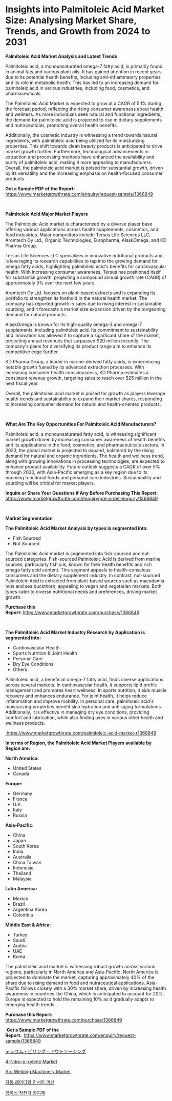 <p><h1>Insights into Palmitoleic Acid Market Size: Analysing Market Share, Trends, and Growth from 2024 to 2031</h1></p><p><strong>Palmitoleic Acid Market Analysis and Latest Trends</strong></p>
<p><p>Palmitoleic acid, a monounsaturated omega-7 fatty acid, is primarily found in animal fats and various plant oils. It has gained attention in recent years due to its potential health benefits, including anti-inflammatory properties and its role in metabolic health. This has led to an increasing demand for palmitoleic acid in various industries, including food, cosmetics, and pharmaceuticals.</p><p>The Palmitoleic Acid Market is expected to grow at a CAGR of 5.1% during the forecast period, reflecting the rising consumer awareness about health and wellness. As more individuals seek natural and functional ingredients, the demand for palmitoleic acid is projected to rise in dietary supplements and nutraceuticals, promoting overall health benefits.</p><p>Additionally, the cosmetic industry is witnessing a trend towards natural ingredients, with palmitoleic acid being utilized for its moisturizing properties. This shift towards clean beauty products is anticipated to drive market growth further. Furthermore, technological advancements in extraction and processing methods have enhanced the availability and purity of palmitoleic acid, making it more appealing to manufacturers. Overall, the palmitoleic acid market is poised for substantial growth, driven by its versatility and the increasing emphasis on health-focused consumer products.</p></p>
<p><strong>Get a Sample PDF of the Report:&nbsp;</strong> <a href="https://www.marketgrowthrate.com/enquiry/request-sample/1366849">https://www.marketgrowthrate.com/enquiry/request-sample/1366849</a></p>
<p>&nbsp;</p>
<p><strong>Palmitoleic Acid Major Market Players</strong></p>
<p><p>The Palmitoleic Acid market is characterized by a diverse player base offering various applications across health supplements, cosmetics, and food industries. Major competitors include Tersus Life Sciences LLC, Aromtech Oy Ltd., Organic Technologies, Europharma, AlaskOmega, and KD Pharma Group.</p><p>Tersus Life Sciences LLC specializes in innovative nutritional products and is leveraging its research capabilities to tap into the growing demand for omega fatty acids, highlighting palmitoleic acid's benefits for cardiovascular health. With increasing consumer awareness, Tersus has positioned itself for substantial growth, projecting a compound annual growth rate (CAGR) of approximately 5% over the next few years.</p><p>Aromtech Oy Ltd. focuses on plant-based extracts and is expanding its portfolio to strengthen its foothold in the natural health market. The company has reported growth in sales due to rising interest in sustainable sourcing, and it forecasts a market size expansion driven by the burgeoning demand for natural products.</p><p>AlaskOmega is known for its high-quality omega-3 and omega-7 supplements, including palmitoleic acid. Its commitment to sustainability and innovation has allowed it to capture a significant share of the market, projecting annual revenues that surpassed $20 million recently. The company's plans for diversifying its product range aim to enhance its competitive edge further.</p><p>KD Pharma Group, a leader in marine-derived fatty acids, is experiencing notable growth fueled by its advanced extraction processes. With increasing consumer health consciousness, KD Pharma estimates a consistent revenue growth, targeting sales to reach over $25 million in the next fiscal year.</p><p>Overall, the palmitoleic acid market is poised for growth as players leverage health trends and sustainability to expand their market shares, responding to increasing consumer demand for natural and health-oriented products.</p></p>
<p>&nbsp;</p>
<p><strong>What Are The Key Opportunities For Palmitoleic Acid Manufacturers?</strong></p>
<p><p>Palmitoleic acid, a monounsaturated fatty acid, is witnessing significant market growth driven by increasing consumer awareness of health benefits and its applications in the food, cosmetics, and pharmaceuticals sectors. In 2023, the global market is projected to expand, bolstered by the rising demand for natural and organic ingredients. The health and wellness trend, along with growing innovations in processing technologies, are expected to enhance product availability. Future outlook suggests a CAGR of over 5% through 2030, with Asia-Pacific emerging as a key region due to its booming functional foods and personal care industries. Sustainability and sourcing will be critical for market players.</p></p>
<p><strong>Inquire or Share Your Questions If Any Before Purchasing This Report:</strong> <a href="https://www.marketgrowthrate.com/enquiry/pre-order-enquiry/1366849">https://www.marketgrowthrate.com/enquiry/pre-order-enquiry/1366849</a></p>
<p>&nbsp;</p>
<p><strong>Market Segmentation</strong></p>
<p><strong>The Palmitoleic Acid Market Analysis by types is segmented into:</strong></p>
<p><ul><li>Fish Sourced</li><li>Nut Sourced</li></ul></p>
<p><p>The Palmitoleic Acid market is segmented into fish-sourced and nut-sourced categories. Fish-sourced Palmitoleic Acid is derived from marine sources, particularly fish oils, known for their health benefits and rich omega fatty acid content. This segment appeals to health-conscious consumers and the dietary supplement industry. In contrast, nut-sourced Palmitoleic Acid is extracted from plant-based sources such as macadamia nuts and sea buckthorn, appealing to vegan and vegetarian markets. Both types cater to diverse nutritional needs and preferences, driving market growth.</p></p>
<p><strong>Purchase this Report:&nbsp;</strong><a href="https://www.marketgrowthrate.com/purchase/1366849">https://www.marketgrowthrate.com/purchase/1366849</a></p>
<p>&nbsp;</p>
<p><strong>The Palmitoleic Acid Market Industry Research by Application is segmented into:</strong></p>
<p><ul><li>Cardiovascular Health</li><li>Sports Nutrition & Joint Health</li><li>Personal Care</li><li>Dry Eye Conditions</li><li>Others</li></ul></p>
<p><p>Palmitoleic acid, a beneficial omega-7 fatty acid, finds diverse applications across several markets. In cardiovascular health, it supports lipid profile management and promotes heart wellness. In sports nutrition, it aids muscle recovery and enhances endurance. For joint health, it helps reduce inflammation and improve mobility. In personal care, palmitoleic acid's moisturizing properties benefit skin hydration and anti-aging formulations. Additionally, it is effective in managing dry eye conditions, providing comfort and lubrication, while also finding uses in various other health and wellness products.</p></p>
<p><a href="https://www.marketgrowthrate.com/palmitoleic-acid-market-r1366849">&nbsp;https://www.marketgrowthrate.com/palmitoleic-acid-market-r1366849</a></p>
<p><strong>In terms of Region, the Palmitoleic Acid Market Players available by Region are:</strong></p>
<p>
    <p> <strong> North America: </strong>
        <ul>
            <li>United States</li>
            <li>Canada</li>
        </ul>
        </p> 
    <p> <strong> Europe: </strong>
        <ul>
            <li>Germany</li>
            <li>France</li>
            <li>U.K.</li>
            <li>Italy</li>
            <li>Russia</li>
        </ul>
        </p> 
    <p> <strong> Asia-Pacific: </strong>
        <ul>
            <li>China</li>
            <li>Japan</li>
            <li>South Korea</li>
            <li>India</li>
            <li>Australia</li>
            <li>China Taiwan</li>
            <li>Indonesia</li>
            <li>Thailand</li>
            <li>Malaysia</li>
        </ul>
        </p> 
    <p> <strong> Latin America: </strong>
        <ul>
            <li>Mexico</li>
            <li>Brazil</li>
            <li>Argentina Korea</li>
            <li>Colombia</li>
        </ul>
        </p> 
    <p> <strong> Middle East & Africa: </strong>
        <ul>
            <li>Turkey</li>
            <li>Saudi</li>
            <li>Arabia</li>
            <li>UAE</li>
            <li>Korea</li>
        </ul>
    </p>
    </p>
<p><p>The palmitoleic acid market is witnessing robust growth across various regions, particularly in North America and Asia-Pacific. North America is projected to dominate the market, capturing approximately 40% of the share due to rising demand in food and nutraceutical applications. Asia-Pacific follows closely with a 30% market share, driven by increasing health awareness in countries like China, which is anticipated to account for 20%. Europe is expected to hold the remaining 10% as it gradually adapts to emerging health trends.</p></p>
<p><strong>Purchase this Report: </strong><a href="https://www.marketgrowthrate.com/purchase/1366849">https://www.marketgrowthrate.com/purchase/1366849</a></p>
<p>&nbsp;<strong>Get a Sample PDF of the Report:&nbsp;&nbsp;</strong><a href="https://www.marketgrowthrate.com/enquiry/request-sample/1366849">https://www.marketgrowthrate.com/enquiry/request-sample/1366849</a></p>
<p><strong></strong></p>
<p><p><a href="https://medium.com/@drfg4t/2024%E5%B9%B4%E3%81%8B%E3%82%892031%E5%B9%B4%E3%81%BE%E3%81%A7%E3%81%AE%E6%9C%9F%E9%96%93%E3%81%AB%E4%BA%88%E6%B8%AC%E3%81%95%E3%82%8C%E3%82%8B4-5-%E3%81%AE%E5%B9%B4%E5%B9%B3%E5%9D%87%E6%88%90%E9%95%B7%E7%8E%87-cagr-%E3%81%A8%E3%81%9D%E3%81%AE%E6%80%A5%E6%88%90%E9%95%B7%E3%82%92%E8%80%83%E6%85%AE%E3%81%97%E3%81%9F-%E3%82%B0%E3%83%AD%E3%83%BC%E3%83%90%E3%83%AB%E3%83%86%E3%83%AC%E3%82%B3%E3%83%A0%E8%AB%8B%E6%B1%82%E3%82%A2%E3%82%A6%E3%83%88%E3%82%BD%E3%83%BC%E3%82%B7%E3%83%B3%E3%82%B0%E5%B8%82%E5%A0%B4%E3%81%AE%E7%AF%84%E5%9B%B2%E3%81%AB%E9%96%A2%E3%81%99%E3%82%8B%E8%A9%B3%E7%B4%B0%E5%88%86%E6%9E%90-117f69b2dd95?postPublishedType=repub">テレコム・ビリング・アウトソーシング</a></p><p><a href="https://issuu.com/reportprime-2/docs/4-nitro-o-xylene-market-size-2030.p_4c9348c682b00f">4-Nitro-o-xylene Market</a></p><p><a href="https://www.linkedin.com/pulse/pioneering-growth-analyzing-global-arc-welding-machinery-q22ge?trackingId=606bjIPrTwyz5aubOGN1hw%3D%3D">Arc Welding Machinery Market</a></p><p><a href="https://medium.com/@cletaturner1964/%EC%A0%84-%EC%84%B8%EA%B3%84-%EC%9E%90%EB%8F%99-%EB%B0%A9%EC%82%AC%ED%98%95-%EC%82%BD%EC%9E%85%EA%B8%B0-%EC%8B%9C%EC%9E%A5-%ED%98%84%ED%99%A9-%ED%83%90%EC%83%89-%ED%8A%B8%EB%A0%8C%EB%93%9C-%EC%98%88%EC%B8%A1-%EB%B0%8F-%EC%98%81%ED%96%A5-%EB%B6%84%EC%84%9D-2024-2031-112%ED%8E%98%EC%9D%B4%EC%A7%80%EC%97%90-%EA%B1%B8%EC%B3%90-%EB%8B%A4%EB%A3%B8-37cf663025e2">자동 레이디얼 인서트 머신</a></p><p><a href="https://medium.com/@cletaturner1964/%EC%96%91%EB%A9%B4%EC%84%B1%EC%9D%84-%EA%B0%80%EC%A7%84-%ED%95%AD%EC%A0%95%EC%A0%84%EA%B8%B0%EC%A0%9C-%EC%8B%9C%EC%9E%A5-%EA%B9%8A%EC%9D%B4-%EB%B6%84%EC%84%9D-%ED%8A%B8%EB%A0%8C%EB%93%9C-%EC%8B%9C%EC%9E%A5-%EC%84%B8%EB%B6%84%ED%99%94-%EB%B0%8F-%EA%B2%BD%EC%9F%81-%EB%B6%84%EC%84%9D-9e57f9f6a7f2?postPublishedType=repub">양쪽성 정전기 방지제</a></p></p>